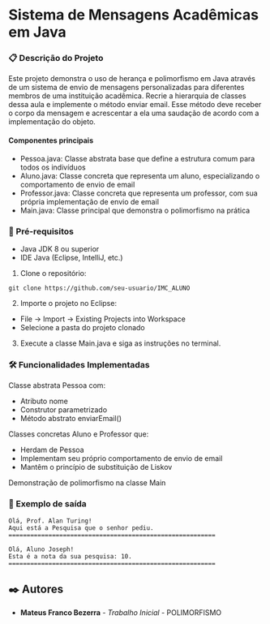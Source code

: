 # Sistema de Mensagens Acadêmicas em Java

### 📋 Descrição do Projeto

Este projeto demonstra o uso de herança e polimorfismo em Java através de um sistema de envio de mensagens personalizadas para diferentes membros de uma instituição acadêmica.
Recrie a hierarquia de classes dessa aula e implemente o método enviar email. Esse método deve receber o corpo da mensagem e acrescentar a ela uma saudação de acordo com a implementação do objeto.

#### Componentes principais

- Pessoa.java: Classe abstrata base que define a estrutura comum para todos os indivíduos
- Aluno.java: Classe concreta que representa um aluno, especializando o comportamento de envio de email
- Professor.java: Classe concreta que representa um professor, com sua própria implementação de envio de email
- Main.java: Classe principal que demonstra o polimorfismo na prática

### 🔧 Pré-requisitos

- Java JDK 8 ou superior
- IDE Java (Eclipse, IntelliJ, etc.)
  
1. Clone o repositório:

```
git clone https://github.com/seu-usuario/IMC_ALUNO
```

2. Importe o projeto no Eclipse:
- File → Import → Existing Projects into Workspace
- Selecione a pasta do projeto clonado

3. Execute a classe Main.java e siga as instruções no terminal.

### 🛠️ Funcionalidades Implementadas

Classe abstrata Pessoa com:
- Atributo nome
- Construtor parametrizado
- Método abstrato enviarEmail()

Classes concretas Aluno e Professor que:
- Herdam de Pessoa
- Implementam seu próprio comportamento de envio de email
- Mantêm o princípio de substituição de Liskov

Demonstração de polimorfismo na classe Main

### 📝 Exemplo de saída

```
Olá, Prof. Alan Turing!
Aqui está a Pesquisa que o senhor pediu. 
=========================================================

Olá, Aluno Joseph!
Esta é a nota da sua pesquisa: 10. 
=========================================================
```

## ✒️ Autores

* **Mateus Franco Bezerra** - *Trabalho Inicial* - POLIMORFISMO
